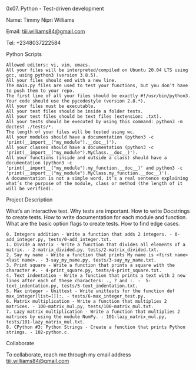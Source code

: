 0x07. Python - Test-driven development

Name: 	Timmy Nipri Williams

Email: tiii.williams84@gmail.com


Tel: +2348037222584

Python Scripts

    Allowed editors: vi, vim, emacs.
    All your files will be interpreted/compiled on Ubuntu 20.04 LTS using gcc, using python3 (version 3.8.5).
    All your files should end with a new line.
    The main.py files are used to test your functions, but you don’t have to push them to your repo.
    The first line of all your files should be exactly #!/usr/bin/python3.
    Your code should use the pycodestyle (version 2.8.*).
    All your files must be executable.
    All your test files should be inside a folder tests.
    All your test files should be text files (extension: .txt).
    All your tests should be executed by using this command: python3 -m doctest ./tests/*.
    The length of your files will be tested using wc.
    All your modules should have a documentation (python3 -c 'print(__import__("my_module").__doc__)').
    All your classes should have a documentation (python3 -c 'print(__import__("my_module").MyClass.__doc__)').
    All your functions (inside and outside a class) should have a documentation (python3 -c 'print(__import__("my_module").my_function.__doc__)' and python3 -c 'print(__import__("my_module").MyClass.my_function.__doc__)').
    A documentation is not a simple word, it’s a real sentence explaining what’s the purpose of the module, class or method (the length of it will be verified).

Project Description

What’s an interactive test. Why tests are important. How to write Docstrings to create tests. How to write documentation for each module and function. What are the basic option flags to create tests. How to find edge cases.

    0. Integers addition - Write a function that adds 2 integers. - 0-add_integer.py, tests/0-add_integer.txt.
    1. Divide a matrix - Write a function that divides all elements of a matrix. - 2-matrix_divided.py, tests/2-matrix_divided.txt.
    2. Say my name - Write a function that prints My name is <first name> <last name>. - 3-say_my_name.py, tests/3-say_my_name.txt.
    3. Print square - Write a function that prints a square with the character #. - 4-print_square.py, tests/4-print_square.txt.
    4. Text indentation - Write a function that prints a text with 2 new lines after each of these characters: ., ? and :. -  5-text_indentation.py, tests/5-text_indentation.txt.
    5. Max integer - Unittest - Write unittests for the function def max_integer(list=[]):. - tests/6-max_integer_test.py.
    6. Matrix multiplication - Write a function that multiplies 2 matrices. - 100-matrix_mul.py, tests/100-matrix_mul.txt.
    7. Lazy matrix multiplication - Write a function that multiplies 2 matrices by using the module NumPy. - 101-lazy_matrix_mul.py, tests/101-lazy_matrix_mul.txt.
    8. CPython #3: Python Strings - Create a function that prints Python strings. - 102-python.c.

Collaborate

To collaborate, reach me through my email address tiii.williams84@gmail.com
